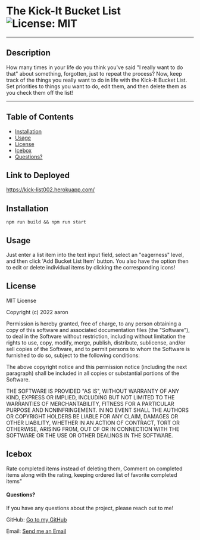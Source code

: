 # The Kick-It Bucket List ![License: MIT](https://img.shields.io/badge/license-MIT-orange?style=for-the-badge&logo=appveyor)

---

## Description

How many times in your life do you think you've said "I really want to do that" about something, forgotten, just to repeat the process? Now, keep track of the things you really want to do in life with the Kick-It Bucket List. Set priorities to things you want to do, edit them, and then delete them as you check them off the list!

---

## Table of Contents

- [Installation](#installation)
- [Usage](#usage)
- [License](#license)
- [Icebox](#icebox)
- [Questions?](#questions)

## Link to Deployed

https://kick-list002.herokuapp.com/

## Installation

```
npm run build && npm run start
```

## Usage

Just enter a list item into the text input field, select an "eagerness" level, and then click 'Add Bucket List Item' button. You also have the option then to edit or delete individual items by clicking the corresponding icons!

## License

MIT License

Copyright (c) 2022 aaron

Permission is hereby granted, free of charge, to any person obtaining a copy of this software and associated documentation files (the "Software"), to deal in the Software without restriction, including without limitation the rights to use, copy, modify, merge, publish, distribute, sublicense, and/or sell copies of the Software, and to permit persons to whom the Software is furnished to do so, subject to the following conditions:

The above copyright notice and this permission notice (including the next paragraph) shall be included in all copies or substantial portions of the Software.

THE SOFTWARE IS PROVIDED "AS IS", WITHOUT WARRANTY OF ANY KIND, EXPRESS OR IMPLIED, INCLUDING BUT NOT LIMITED TO THE WARRANTIES OF MERCHANTABILITY, FITNESS FOR A PARTICULAR PURPOSE AND NONINFRINGEMENT. IN NO EVENT SHALL THE AUTHORS OR COPYRIGHT HOLDERS BE LIABLE FOR ANY CLAIM, DAMAGES OR OTHER LIABILITY, WHETHER IN AN ACTION OF CONTRACT, TORT OR OTHERWISE, ARISING FROM, OUT OF OR IN CONNECTION WITH THE SOFTWARE OR THE USE OR OTHER DEALINGS IN THE SOFTWARE.

## Icebox

Rate completed items instead of deleting them, Comment on completed items along with the rating, keeping ordered list of favorite completed items"

#### Questions?

If you have any questions about the project, please reach out to me!

GitHub: [Go to my GitHub](https://github.com/afarr002)

Email: [Send me an Email](afarrell002@gmail.com)
